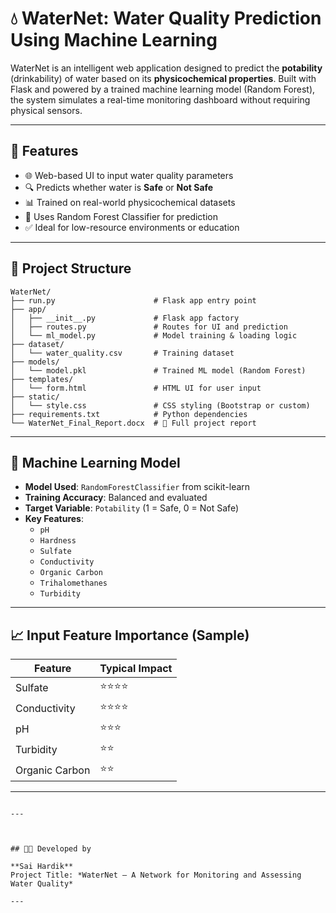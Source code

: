 # 💧 WaterNet: Water Quality Prediction Using Machine Learning

WaterNet is an intelligent web application designed to predict the **potability** (drinkability) of water based on its **physicochemical properties**. Built with Flask and powered by a trained machine learning model (Random Forest), the system simulates a real-time monitoring dashboard without requiring physical sensors.

---

## 🚀 Features

- 🌐 Web-based UI to input water quality parameters
- 🔍 Predicts whether water is **Safe** or **Not Safe**
- 📊 Trained on real-world physicochemical datasets
- 🧠 Uses Random Forest Classifier for prediction
- ✅ Ideal for low-resource environments or education

---

## 📂 Project Structure

```
WaterNet/
├── run.py                      # Flask app entry point
├── app/
│   ├── __init__.py             # Flask app factory
│   ├── routes.py               # Routes for UI and prediction
│   └── ml_model.py             # Model training & loading logic
├── dataset/
│   └── water_quality.csv       # Training dataset
├── models/
│   └── model.pkl               # Trained ML model (Random Forest)
├── templates/
│   └── form.html               # HTML UI for user input
├── static/
│   └── style.css               # CSS styling (Bootstrap or custom)
├── requirements.txt            # Python dependencies
└── WaterNet_Final_Report.docx  # 📄 Full project report
```

---

## 🧠 Machine Learning Model

- **Model Used**: `RandomForestClassifier` from scikit-learn
- **Training Accuracy**: Balanced and evaluated
- **Target Variable**: `Potability` (1 = Safe, 0 = Not Safe)
- **Key Features**:
  - `pH`
  - `Hardness`
  - `Sulfate`
  - `Conductivity`
  - `Organic Carbon`
  - `Trihalomethanes`
  - `Turbidity`

---

## 📈 Input Feature Importance (Sample)

| Feature            | Typical Impact |
|--------------------|----------------|
| Sulfate            | ⭐⭐⭐⭐           |
| Conductivity       | ⭐⭐⭐⭐           |
| pH                 | ⭐⭐⭐            |
| Turbidity          | ⭐⭐             |
| Organic Carbon     | ⭐⭐             |

---

   ```

---



## 👨‍💻 Developed by

**Sai Hardik**  
Project Title: *WaterNet — A Network for Monitoring and Assessing Water Quality*

---

